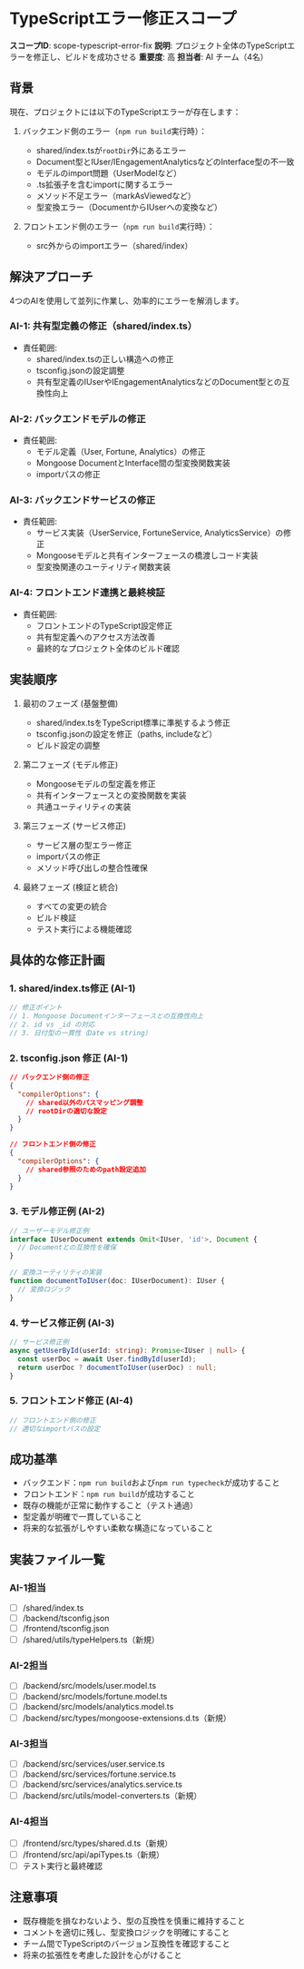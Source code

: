 # TypeScriptエラー修正スコープ

**スコープID**: scope-typescript-error-fix
**説明**: プロジェクト全体のTypeScriptエラーを修正し、ビルドを成功させる
**重要度**: 高
**担当者**: AI チーム（4名）

## 背景

現在、プロジェクトには以下のTypeScriptエラーが存在します：

1. バックエンド側のエラー（`npm run build`実行時）：
   - shared/index.tsが`rootDir`外にあるエラー
   - Document型とIUser/IEngagementAnalyticsなどのInterface型の不一致
   - モデルのimport問題（UserModelなど）
   - .ts拡張子を含むimportに関するエラー
   - メソッド不足エラー（markAsViewedなど）
   - 型変換エラー（DocumentからIUserへの変換など）

2. フロントエンド側のエラー（`npm run build`実行時）：
   - src外からのimportエラー（shared/index）

## 解決アプローチ

4つのAIを使用して並列に作業し、効率的にエラーを解消します。

### AI-1: 共有型定義の修正（shared/index.ts）

- 責任範囲: 
  - shared/index.tsの正しい構造への修正
  - tsconfig.jsonの設定調整
  - 共有型定義のIUserやIEngagementAnalyticsなどのDocument型との互換性向上

### AI-2: バックエンドモデルの修正

- 責任範囲:
  - モデル定義（User, Fortune, Analytics）の修正
  - Mongoose DocumentとInterface間の型変換関数実装
  - importパスの修正

### AI-3: バックエンドサービスの修正

- 責任範囲:
  - サービス実装（UserService, FortuneService, AnalyticsService）の修正
  - Mongooseモデルと共有インターフェースの橋渡しコード実装
  - 型変換関連のユーティリティ関数実装

### AI-4: フロントエンド連携と最終検証

- 責任範囲:
  - フロントエンドのTypeScript設定修正
  - 共有型定義へのアクセス方法改善
  - 最終的なプロジェクト全体のビルド確認

## 実装順序

1. 最初のフェーズ (基盤整備)
   - shared/index.tsをTypeScript標準に準拠するよう修正
   - tsconfig.jsonの設定を修正（paths, includeなど）
   - ビルド設定の調整

2. 第二フェーズ (モデル修正)
   - Mongooseモデルの型定義を修正
   - 共有インターフェースとの変換関数を実装
   - 共通ユーティリティの実装

3. 第三フェーズ (サービス修正)
   - サービス層の型エラー修正
   - importパスの修正
   - メソッド呼び出しの整合性確保

4. 最終フェーズ (検証と統合)
   - すべての変更の統合
   - ビルド検証
   - テスト実行による機能確認

## 具体的な修正計画

### 1. shared/index.ts修正 (AI-1)

```typescript
// 修正ポイント
// 1. Mongoose Documentインターフェースとの互換性向上
// 2. id vs _id の対応
// 3. 日付型の一貫性（Date vs string）
```

### 2. tsconfig.json 修正 (AI-1)

```json
// バックエンド側の修正
{
  "compilerOptions": {
    // shared以外のパスマッピング調整
    // rootDirの適切な設定
  }
}

// フロントエンド側の修正
{
  "compilerOptions": {
    // shared参照のためのpath設定追加
  }
}
```

### 3. モデル修正例 (AI-2)

```typescript
// ユーザーモデル修正例
interface IUserDocument extends Omit<IUser, 'id'>, Document {
  // Documentとの互換性を確保
}

// 変換ユーティリティの実装
function documentToIUser(doc: IUserDocument): IUser {
  // 変換ロジック
}
```

### 4. サービス修正例 (AI-3)

```typescript
// サービス修正例
async getUserById(userId: string): Promise<IUser | null> {
  const userDoc = await User.findById(userId);
  return userDoc ? documentToIUser(userDoc) : null;
}
```

### 5. フロントエンド修正 (AI-4)

```typescript
// フロントエンド側の修正
// 適切なimportパスの設定
```

## 成功基準

- バックエンド：`npm run build`および`npm run typecheck`が成功すること
- フロントエンド：`npm run build`が成功すること
- 既存の機能が正常に動作すること（テスト通過）
- 型定義が明確で一貫していること
- 将来的な拡張がしやすい柔軟な構造になっていること

## 実装ファイル一覧

### AI-1担当
- [ ] /shared/index.ts
- [ ] /backend/tsconfig.json
- [ ] /frontend/tsconfig.json
- [ ] /shared/utils/typeHelpers.ts（新規）

### AI-2担当
- [ ] /backend/src/models/user.model.ts
- [ ] /backend/src/models/fortune.model.ts
- [ ] /backend/src/models/analytics.model.ts
- [ ] /backend/src/types/mongoose-extensions.d.ts（新規）

### AI-3担当
- [ ] /backend/src/services/user.service.ts
- [ ] /backend/src/services/fortune.service.ts
- [ ] /backend/src/services/analytics.service.ts
- [ ] /backend/src/utils/model-converters.ts（新規）

### AI-4担当
- [ ] /frontend/src/types/shared.d.ts（新規）
- [ ] /frontend/src/api/apiTypes.ts（新規）
- [ ] テスト実行と最終確認

## 注意事項

- 既存機能を損なわないよう、型の互換性を慎重に維持すること
- コメントを適切に残し、型変換ロジックを明確にすること
- チーム間でTypeScriptのバージョン互換性を確認すること
- 将来の拡張性を考慮した設計を心がけること
